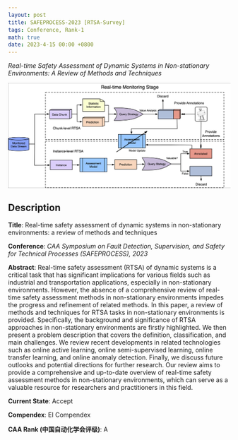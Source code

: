 ```yaml
---
layout: post
title: SAFEPROCESS-2023 [RTSA-Survey]
tags: Conference, Rank-1
math: true
date: 2023-4-15 00:00 +0800
---
```


*Real-time Safety Assessment of Dynamic Systems in Non-stationary Environments: A Review of Methods and Techniques*

![GA](https://github.com/Samlzy/pics/raw/Samlzy-patch-1/LiuZY-C-01.png)

## Description

**Title**: Real-time safety assessment of dynamic systems in non-stationary environments: a review of methods and techniques

**Conference**: *CAA Symposium on Fault Detection, Supervision, and Safety for Technical Processes (SAFEPROCESS), 2023*

**Abstract**: Real-time safety assessment (RTSA) of dynamic systems is a critical task that has significant implications for various fields such as industrial and transportation applications, especially in non-stationary environments. However, the absence of a comprehensive review of real-time safety assessment methods in non-stationary environments impedes the progress and refinement of related methods. In this paper, a review of methods and techniques for RTSA tasks in non-stationary environments is provided. Specifically, the background and significance of RTSA approaches in non-stationary environments are firstly highlighted. We then present a problem description that covers the definition, classification, and main challenges. We review recent developments in related technologies such as online active learning, online semi-supervised learning, online transfer learning, and online anomaly detection. Finally, we discuss future outlooks and potential directions for further research. Our review aims to provide a comprehensive and up-to-date overview of real-time safety assessment methods in non-stationary environments, which can serve as a valuable resource for researchers and practitioners in this field.

**Current State**: Accept

**Compendex**: EI Compendex

**CAA Rank (中国自动化学会评级)**: A

